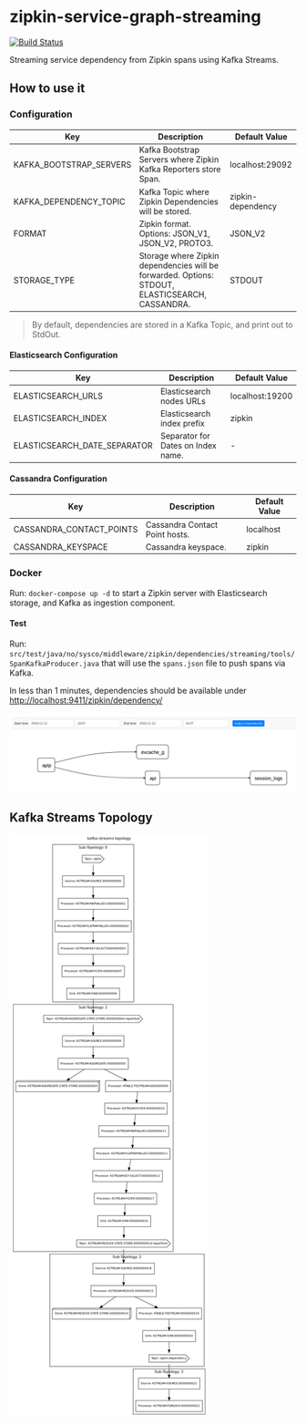 # zipkin-service-graph-streaming

[![Build Status](https://www.travis-ci.org/sysco-middleware/zipkin-dependencies-streaming.svg?branch=master)](https://www.travis-ci.org/sysco-middleware/zipkin-dependencies-streaming)

Streaming service dependency from Zipkin spans using Kafka Streams.

## How to use it

### Configuration

| Key                     | Description                                                                                     | Default Value     |
|-------------------------|-------------------------------------------------------------------------------------------------|-------------------|
| KAFKA_BOOTSTRAP_SERVERS | Kafka Bootstrap Servers where Zipkin Kafka Reporters store Span.                                | localhost:29092   |
| KAFKA_DEPENDENCY_TOPIC  | Kafka Topic where Zipkin Dependencies will be stored.                                           | zipkin-dependency |
| FORMAT                  | Zipkin format. Options: JSON_V1, JSON_V2, PROTO3.                                               | JSON_V2           |
| STORAGE_TYPE            | Storage where Zipkin dependencies will be forwarded. Options: STDOUT, ELASTICSEARCH, CASSANDRA. | STDOUT            |

> By default, dependencies are stored in a Kafka Topic, and print out to StdOut.

#### Elasticsearch Configuration

| Key                           | Description                         | Default Value   |
|-------------------------------|-------------------------------------|-----------------|
| ELASTICSEARCH_URLS            | Elasticsearch nodes URLs            | localhost:19200 |
| ELASTICSEARCH_INDEX           | Elasticsearch index prefix          | zipkin          |
| ELASTICSEARCH_DATE_SEPARATOR  | Separator for Dates on Index name.  | -               |

#### Cassandra Configuration

| Key                       | Description                     | Default Value |
|---------------------------|---------------------------------|---------------|
| CASSANDRA_CONTACT_POINTS  | Cassandra Contact Point hosts.  | localhost     |
| CASSANDRA_KEYSPACE        | Cassandra keyspace.             | zipkin        |

### Docker

Run: `docker-compose up -d` to start a Zipkin server with Elasticsearch storage, and Kafka as ingestion component.

#### Test

Run: `src/test/java/no/sysco/middleware/zipkin/dependencies/streaming/tools/SpanKafkaProducer.java` that will use the `spans.json` file to push spans via Kafka.

In less than 1 minutes, dependencies should be available under  <http://localhost:9411/zipkin/dependency/>

![](./docs/dependencies.png) 

## Kafka Streams Topology

![](./docs/topology.png)